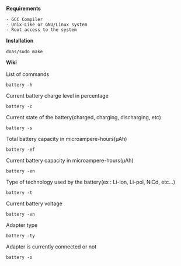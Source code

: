 𝐑𝐞𝐪𝐮𝐢𝐫𝐞𝐦𝐞𝐧𝐭𝐬
```
- GCC Compiler
- Unix-Like or GNU/Linux system
- Root access to the system
```

𝐈𝐧𝐬𝐭𝐚𝐥𝐥𝐚𝐭𝐢𝐨𝐧

```
doas/sudo make
```

𝐖𝐢𝐤𝐢

List of commands
```
battery -h
```
Current battery charge level in percentage
```
battery -c
```
Current state of the battery(charged, charging, discharging, etc)
```
battery -s
```
Total battery capacity in microampere-hours(µAh)
```
battery -ef
```
Current battery capacity in microampere-hours(µAh)
```
battery -en
```
Type of technology used by the battery(ex : Li-ion, Li-pol, NiCd, etc...)
```
battery -t
```
Current battery voltage
```
battery -vn
```
Adapter type
```
battery -ty
```
Adapter is currently connected or not
```
battery -o
```
